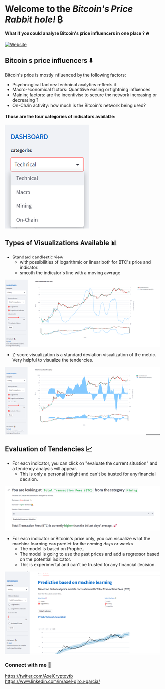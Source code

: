 # Welcome to the *Bitcoin's Price Rabbit hole!* ₿

#### What if you could analyse Bitcoin's price influencers in one place ? 🔥

[![Website](https://static.streamlit.io/badges/streamlit_badge_black_white.svg)](https://axelcrypto-final-main-developper-11jwc8.streamlit.app/)

## Bitcoin's price influencers ⬇️
Bitcoin's price is mostly influenced by the following factors:   
- Psychological factors: technical analytics reflects it
- Macro-economical factors: Quantitive easing or tightning influences   
- Maining factors: are the incentivise to secure the network increasing or decreasing ?   
- On-Chain activity: how much is the Bitcoin's network being used?      


#### Those are the four categories of indicators available: 
<kbd> <img src="images/categories.png" /> </kbd>



## Types of Visualizations Available 📊

- Standard candlestic view   
    - with possibilities of logarithmic or linear both for BTC's price and indicator.
    - smooth the indicator's line with a moving average 
 
<kbd> <img src="images/ma.png" /> </kbd>


- Z-score visualization is a standard deviation visualization of the metric. Very helpful to visualize the tendencies.   

<kbd> <img src="images/zscore.png" /> </kbd>


## Evaluation of Tendencies 📈

- For each indicator, you can click on "evaluate the current situation" and a tendency analysis will appear.   
    - This is only a personal insight and can't be trusted for any financial decision.   

<kbd> <img src="images/ev.png" /> </kbd>


- For each indicator or Bitcoin's price only, you can visualize what the machine learning can predict for the coming days or weeks.  
    - The model is based on Prophet.
    - The model is going to use the past prices and add a regressor based on the potential indicator.  
    - This is experimental and can't be trusted for any financial decision.  

<kbd> <img src="images/prophet.png" /> </kbd>


### Connect with me 🫡  
https://twitter.com/AxelCryptoytb   
https://www.linkedin.com/in/axel-girou-garcia/
